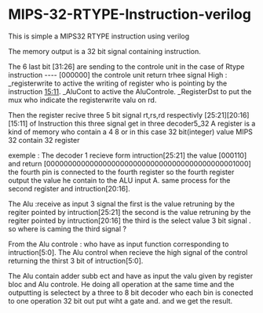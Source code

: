 # MIPS-32-RTYPE-Instruction-verilog
This is simple a MIPS32 RTYPE instruction using verilog

The memory output is a 32 bit signal containing instruction.

The 6 last bit [31:26] are sending to the controle unit in the case of Rtype 
instruction ---- [000000] the controle unit return trhee signal High : 
_registerwrite to active the writing of register who is pointing by  the instruction 
[15:11](rd). 
_AluCont to active the AluControle.
_RegisterDst to put the mux who indicate the registerwrite valu on rd.

Then the register recive three 5 bit signal rt,rs,rd respectivly [25:21][20:16][15:11] of Instruction
 this three signal get in three decoder5_32 
A register is a kind of memory who contain a 4 8 or in this case 32 bit(integer) value MIPS 32 contain 32 register

 exemple : The decoder 1 recieve form intruction[25:21] the value [000110] 
		and return [00000000000000000000000000000000000000000001000] the fourth pin is connected
		to the fourth register  so the fourth register output the value he contain to the ALU input A.
		same process for the second register and intruction[20:16].

The Alu  :receive as input 3 signal the first is the value retruning by the regiter pointed by intruction[25:21]
		the second is the value retruning by the regiter pointed by intruction[20:16]
		the third is the select value 3 bit signal . so where is caming the third signal ? 

From the Alu controle : who have as input function corresponding to intruction[5:0].
			The Alu control when recieve the high signal of the control returning the thirst
			3 bit of  intruction[5:0].

The Alu contain adder subb ect and have as input the valu given by register bloc and Alu controle.
He doing all operation at the same time and the outputting is selectect by a three to 8 bit decoder who
each bin is conected to one operation 32 bit out put wiht a gate and.
and we get the result. 

 
